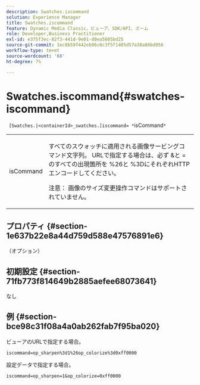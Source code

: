 ```yaml
---
description: Swatches.iscommand
solution: Experience Manager
title: Swatches.iscommand
feature: Dynamic Media Classic，ビューア，SDK/API，ズーム
role: Developer,Business Practitioner
exl-id: e375f3ec-82f3-441d-9e01-d0ea5605bd25
source-git-commit: 1ec8b59f442eb96c6c3f5f1405d57a38a86bd056
workflow-type: tm+mt
source-wordcount: '68'
ht-degree: 7%

---
```


# Swatches.iscommand{#swatches-iscommand}

` [Swatches.|<containerId>_swatches.]iscommand= *`isCommand`*`

<table id="table_43A84C1044574A6FAB8CE67D71AAD5EC"> 
 <tbody> 
  <tr> 
   <td colname="col1"> <p> <span class="codeph"> <span class="varname"> isCommand</span> </span> </p> </td> 
   <td colname="col2"> <p> すべてのスウォッチに適用される画像サービングコマンド文字列。 URLで指定する場合は、必ず<span class="codeph"> &amp;</span>と<span class="codeph"> =</span>のすべての出現箇所を<span class="codeph"> %26</span>と<span class="codeph"> %3D</span>にそれぞれHTTPエンコードしてください。 </p> <p> <p>注意： 画像のサイズ変更操作コマンドはサポートされていません。 </p> </p> </td> 
  </tr> 
 </tbody> 
</table>

## プロパティ {#section-1e637b22e8a44d759d588e47576891e6}

（オプション）

## 初期設定 {#section-71fb773f814649b2885aefee68073641}

なし

## 例 {#section-bce98c31f08a4a0ab262fab7f95ba020}

ビューアのURLで指定する場合。

`iscommand=op_sharpen%3d1%26op_colorize%3d0xff0000`

設定データで指定する場合。

`iscommand=op_sharpen=1&op_colorize=0xff0000`
